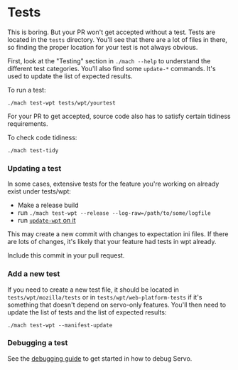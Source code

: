 <!-- TODO: needs copyediting -->

# Tests

This is boring.
But your PR won't get accepted without a test.
Tests are located in the `tests` directory.
You'll see that there are a lot of files in there, so finding the proper location for your test is not always obvious.

First, look at the "Testing" section in `./mach --help` to understand the different test categories.
You'll also find some `update-*` commands.
It's used to update the list of expected results.

To run a test:

```
./mach test-wpt tests/wpt/yourtest
```

For your PR to get accepted, source code also has to satisfy certain tidiness requirements.

To check code tidiness:

```
./mach test-tidy
```

### Updating a test

In some cases, extensive tests for the feature you're working on already exist under tests/wpt:

- Make a release build
- run `./mach test-wpt --release --log-raw=/path/to/some/logfile`
- run [`update-wpt` on it](https://github.com/servo/servo/blob/main/tests/wpt/README.md#updating-test-expectations)

This may create a new commit with changes to expectation ini files.
If there are lots of changes, it's likely that your feature had tests in wpt already.

Include this commit in your pull request.

### Add a new test

If you need to create a new test file, it should be located in `tests/wpt/mozilla/tests` or in `tests/wpt/web-platform-tests` if it's something that doesn't depend on servo-only features.
You'll then need to update the list of tests and the list of expected results:

```
./mach test-wpt --manifest-update
```

### Debugging a test

See the [debugging guide](./debugging.md) to get started in how to debug Servo.
